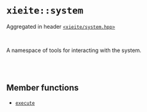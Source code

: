 # `xieite::system`
Aggregated in header [`<xieite/system.hpp>`](../include/xieite/system.hpp)

<br/>

A namespace of tools for interacting with the system.

<br/><br/>

## Member functions
- [`execute`](../docs/system/execute.md)
